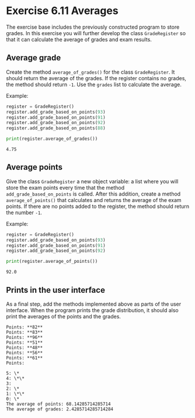 # Exercise 6.11 Averages

The exercise base includes the previously constructed program to store grades. In this exercise you will further develop the class `GradeRegister` so that it can calculate the average of grades and exam results.

## Average grade

Create the method `average_of_grades()` for the class `GradeRegister`. It should return the average of the grades. If the register contains no grades, the method should return `-1`. Use the `grades` list to calculate the average.

Example:

```python
register = GradeRegister()
register.add_grade_based_on_points(93)
register.add_grade_based_on_points(91)
register.add_grade_based_on_points(92)
register.add_grade_based_on_points(88)

print(register.average_of_grades())
```

```plaintext
4.75
```

## Average points

Give the class `GradeRegister` a new object variable: a list where you will store the exam points every time that the method `add_grade_based_on_points` is called. After this addition, create a method `average_of_points()` that calculates and returns the average of the exam points. If there are no points added to the register, the method should return the number `-1`.

Example:

```python
register = GradeRegister()
register.add_grade_based_on_points(93)
register.add_grade_based_on_points(91)
register.add_grade_based_on_points(92)

print(register.average_of_points())
```

```plaintext
92.0
```

## Prints in the user interface

As a final step, add the methods implemented above as parts of the user interface. When the program prints the grade distribution, it should also print the averages of the points and the grades.

```plaintext
Points: **82**
Points: **83**
Points: **96**
Points: **51**
Points: **48**
Points: **56**
Points: **61**
Points:

5: \*
4: \*\*
3:
2: \*
1: \*\*
0: \*
The average of points: 68.14285714285714
The average of grades: 2.4285714285714284
```

